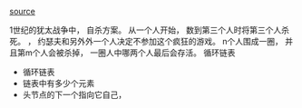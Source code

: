 [source](https://www.cnblogs.com/tylerdonet/p/5986555.html)

1世纪的犹太战争中，  自杀方案。 从一个人开始， 数到第三个人时将第三个人杀死。 ， 约瑟夫和另外外一个人决定不参加这个疯狂的游戏。 n个人围成一圈， 并且第m个人会被杀掉， 一圈人中哪两个人最后会存活。 循环链表 
- 循环链表
- 链表中有多少个元素
- 头节点的下一个指向它自己， 